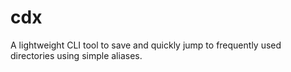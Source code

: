 # cdx
A lightweight CLI tool to save and quickly jump to frequently used directories using simple aliases.
